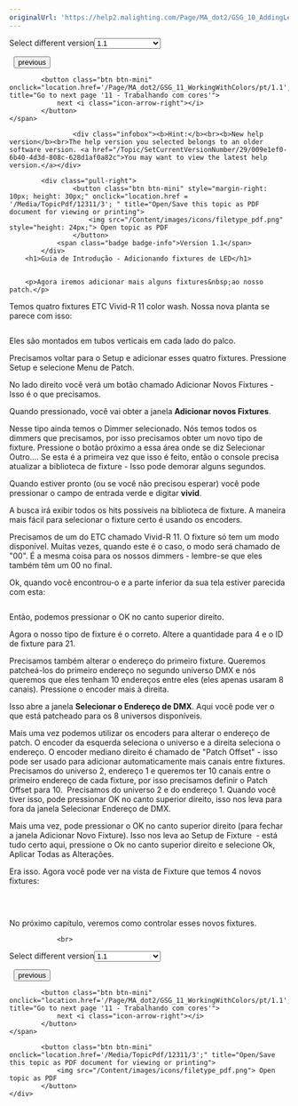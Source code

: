 ```yaml
---
originalUrl: 'https://help2.malighting.com/Page/MA_dot2/GSG_10_AddingLedFixtures/pt/1.1'
---
```


<div class="topic-navigation">

<div class="pull-right">
	<span class="pull-left">


<div class="pull-left">
<form action="/Topic/SetCurrentVersionNumber" class="form-inline" id="frmTagSelector" method="post">	<span class="form-mini">
		<div class="input-prepend"><span class="add-on">Select different version</span><select autocomplete="off" id="versionNumberId" name="versionNumberId" onchange="$(this).closest('#frmTagSelector').submit();" style="width: 120px;"><option value="">- latest -</option>
<option selected="selected" value="3">1.1</option>
<option value="7">1.2</option>
<option value="12">1.3</option>
<option value="16">1.5</option>
<option value="29">1.9</option>
</select></div>
		<input data-val="true" data-val-number="The field Int32 must be a number." data-val-required="The Int32 field is required." id="ProductId" name="ProductId" type="hidden" value="7">
		<input id="CurrentGuid" name="CurrentGuid" type="hidden" value="009e1ef0-6b40-4d3d-808c-628d1af0a82c">
	</span>
</form></div>&nbsp;	</span>
	<span class="pull-right" style="white-space: nowrap;">
			<button class="btn btn-mini" onclick="location.href='/Page/MA_dot2/GSG_09_MakingMoreCues/pt/1.1'; " title="Go to previous page '9 - Fazendo mais cues na lista de cue'">
				<i class="icon-arrow-left"></i> previous
			</button>

			<button class="btn btn-mini" onclick="location.href='/Page/MA_dot2/GSG_11_WorkingWithColors/pt/1.1';" title="Go to next page '11 - Trabalhando com cores'">
				next <i class="icon-arrow-right"></i> 
			</button>
	</span>
</div>
<div class="clear-fix" style="margin-bottom: 10px"></div>
</div>

					<div class="infobox"><b>Hint:</b><br><b>New help version</b><br>The help version you selected belongs to an older software version. <a href="/Topic/SetCurrentVersionNumber/29/009e1ef0-6b40-4d3d-808c-628d1af0a82c">You may want to view the latest help version.</a></div>

			<div class="pull-right">
					<button class="btn btn-mini" style="margin-right: 10px; height: 30px;" onclick="location.href = '/Media/TopicPdf/12311/3'; " title="Open/Save this topic as PDF document for viewing or printing">
						<img src="/Content/images/icons/filetype_pdf.png" style="height: 24px;"> Open topic as PDF
					</button>
				<span class="badge badge-info">Version 1.1</span>
			</div>
		<h1>Guia de Introdução - Adicionando fixtures de LED</h1>


		<p>Agora iremos adicionar mais alguns fixtures&nbsp;ao nosso patch.</p>

<p>Temos quatro fixtures ETC Vivid-R 11 color wash. Nossa nova planta se parece com isso:</p>

<p><span class="image_gray_border"><img alt="" src="/Media/Image/Dot2_GettingStarted_AddingLedFixtures_01_1-0.png"></span></p>

<p>Eles são montados em tubos verticais em cada lado do palco.</p>

<p>Precisamos voltar para o Setup e adicionar esses quatro fixtures. Pressione <span class="hardkey">Setup</span> e selecione <span class="softkey">Menu de Patch</span>.</p>

<p>No lado direito você verá um botão chamado <span class="softkey">Adicionar Novos Fixtures</span>&nbsp;- Isso é o que precisamos.</p>

<p>Quando pressionado, você vai obter a janela <strong>Adicionar novos Fixtures</strong>.</p>

<p>Nesse tipo ainda temos o Dimmer selecionado. Nós temos todos os dimmers que precisamos, por isso precisamos obter um novo tipo de fixture. Pressione o botão próximo a essa área onde se diz <span class="softkey">Selecionar Outro...</span>. Se esta é a primeira vez que isso é feito, então o console precisa atualizar a biblioteca de fixture - Isso pode demorar alguns segundos.</p>

<p>Quando estiver pronto (ou se você não precisou esperar) você pode pressionar o campo de entrada verde e digitar <strong>vivid</strong>.</p>

<p>A busca irá exibir todos os hits possíveis na biblioteca de fixture. A maneira mais fácil para selecionar o fixture certo é usando os encoders.</p>

<p>Precisamos de um do ETC chamado Vivid-R 11. O fixture só tem um modo disponível. Muitas vezes, quando este é o caso, o modo será chamado de "00". É a mesma coisa para os nossos dimmers - lembre-se que eles também têm um 00 no final.</p>

<p>Ok, quando você encontrou-o e a parte inferior da sua tela estiver parecida com esta:</p>

<p><span class="image_gray_border"><img alt="" src="/Media/Image/Dot2_GettingStarted_AddingLedFixtures_02_1-0.png"></span></p>

<p>Então, podemos pressionar o <span class="softkey">OK</span> no canto superior direito.</p>

<p>Agora o nosso tipo de fixture é o correto. Altere a quantidade para 4 e o ID de fixture para 21.</p>

<p>Precisamos também alterar o endereço do primeiro fixture. Queremos patcheá-los&nbsp;do primeiro endereço no segundo universo DMX e nós queremos que eles tenham 10 endereços entre eles&nbsp;(eles apenas usaram 8 canais). Pressione o encoder mais à direita.</p>

<p>Isso abre a janela <strong>Selecionar o Endereço de DMX</strong>. Aqui você pode ver o que está patcheado para os 8 universos disponíveis.</p>

<p>Mais uma vez podemos utilizar os encoders para alterar o endereço de patch. O encoder da esquerda seleciona o universo e a direita seleciona o endereço. O encoder mediano direito é chamado de "Patch Offset" - isso pode ser usado para adicionar automaticamente mais canais entre fixtures. Precisamos do universo 2, endereço 1 e queremos ter 10 canais entre o primeiro endereço de cada fixture, por isso precisamos definir o Patch Offset para 10.&nbsp;&nbsp;Precisamos do universo 2 e do endereço 1. Quando você tiver isso, pode pressionar&nbsp;<span class="softkey">OK</span> no canto superior direito, isso nos leva para fora da janela Selecionar Endereço de DMX.</p>

<p>Mais uma vez, pode pressionar o <span class="softkey">OK</span> no canto superior direito (para fechar a janela Adicionar Novo Fixture). Isso nos leva ao Setup de Fixture &nbsp;- está tudo certo aqui, pressione o <span class="softkey">Ok</span> no canto superior direito e selecione <span class="softkey">Ok, Aplicar Todas as Alterações</span>.</p>

<p>Era isso. Agora você pode ver na vista de Fixture que temos 4 novos fixtures:</p>

<p><span class="image_gray_border"><img alt="" src="/Media/Image/Dot2_GettingStarted_AddingLedFixtures_03_1-0.png"></span></p>

<p>&nbsp;</p>

<p>No próximo capítulo, veremos como controlar esses novos fixtures.</p>


				<br>
<div class="topic-navigation">

<div class="pull-right">
	<span class="pull-left">


<div class="pull-left">
<form action="/Topic/SetCurrentVersionNumber" class="form-inline" id="frmTagSelector" method="post">	<span class="form-mini">
		<div class="input-prepend"><span class="add-on">Select different version</span><select autocomplete="off" id="versionNumberId" name="versionNumberId" onchange="$(this).closest('#frmTagSelector').submit();" style="width: 120px;"><option value="">- latest -</option>
<option selected="selected" value="3">1.1</option>
<option value="7">1.2</option>
<option value="12">1.3</option>
<option value="16">1.5</option>
<option value="29">1.9</option>
</select></div>
		<input data-val="true" data-val-number="The field Int32 must be a number." data-val-required="The Int32 field is required." id="ProductId" name="ProductId" type="hidden" value="7">
		<input id="CurrentGuid" name="CurrentGuid" type="hidden" value="009e1ef0-6b40-4d3d-808c-628d1af0a82c">
	</span>
</form></div>&nbsp;	</span>
	<span class="pull-right" style="white-space: nowrap;">
			<button class="btn btn-mini" onclick="location.href='/Page/MA_dot2/GSG_09_MakingMoreCues/pt/1.1'; " title="Go to previous page '9 - Fazendo mais cues na lista de cue'">
				<i class="icon-arrow-left"></i> previous
			</button>

			<button class="btn btn-mini" onclick="location.href='/Page/MA_dot2/GSG_11_WorkingWithColors/pt/1.1';" title="Go to next page '11 - Trabalhando com cores'">
				next <i class="icon-arrow-right"></i> 
			</button>
	</span>
</div>
	<div class="clear-fix"></div>
	<div class="pull-right">
	
			<button class="btn btn-mini" onclick="location.href='/Media/TopicPdf/12311/3';" title="Open/Save this topic as PDF document for viewing or printing">
				<img src="/Content/images/icons/filetype_pdf.png"> Open topic as PDF
			</button>
	</div>
<div class="clear-fix" style="margin-bottom: 10px"></div>
</div>

	
